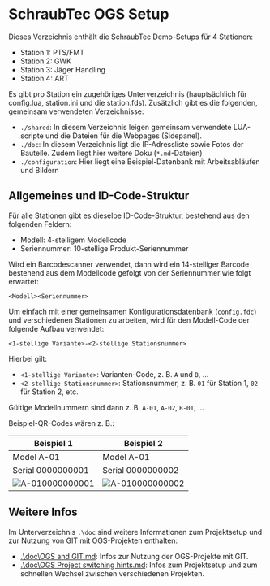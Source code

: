 # SchraubTec OGS Setup

Dieses Verzeichnis enthält die SchraubTec Demo-Setups für 4 Stationen:

- Station 1: PTS/FMT
- Station 2: GWK
- Station 3: Jäger Handling
- Station 4: ART

Es gibt pro Station ein zugehöriges Unterverzeichnis (hauptsächlich für
config.lua, station.ini und die station.fds). Zusätzlich gibt es die folgenden,
gemeinsam verwendeten Verzeichnisse:

- `./shared`: In diesem Verzeichnis leigen gemeinsam verwendete LUA-scripte und die
  Dateien für die Webpages (Sidepanel).
- `./doc`: In diesem Verzeichnis ligt die IP-Adressliste sowie Fotos der Bauteile.
  Zudem liegt hier weitere Doku (`*.md`-Dateien)
- `./configuration`: Hier liegt eine Beispiel-Datenbank mit Arbeitsabläufen und
  Bildern

## Allgemeines und ID-Code-Struktur

Für alle Stationen gibt es dieselbe ID-Code-Struktur, bestehend aus den folgenden
Feldern:

- Modell: 4-stelligem Modellcode
- Seriennummer: 10-stellige Produkt-Seriennummer

Wird ein Barcodescanner verwendet, dann wird ein 14-stelliger Barcode bestehend aus
dem Modellcode gefolgt von der Seriennummer wie folgt erwartet:

    <Modell><Seriennummer>

Um einfach mit einer gemeinsamen Konfigurationsdatenbank (`config.fdc`) und
verschiedenen Stationen zu arbeiten, wird für den Modell-Code der folgende
Aufbau verwendet:

    <1-stellige Variante>-<2-stellige Stationsnummer>

Hierbei gilt:

- `<1-stellige Variante>`: Varianten-Code, z. B. `A` und `B`, ...
- `<2-stellige Stationsnummer>`: Stationsnummer, z. B. `01` für Station 1, `02`
   für Station 2, etc.

Gültige Modellnummern sind dann z. B. `A-01`, `A-02`, `B-01`, ...

Beispiel-QR-Codes wären z. B.:

| Beispiel 1| Beispiel 2|
| ---- | ---- |
| Model A-01 | Model A-01 |
| Serial 0000000001 | Serial 0000000002 |
| ![A-010000000001](https://api.qrserver.com/v1/create-qr-code/?size=150x150&data=A-010000000001) | ![A-010000000002](https://api.qrserver.com/v1/create-qr-code/?size=150x150&data=A-010000000002) |


## Weitere Infos

Im Unterverzeichnis `.\doc` sind weitere Informationen zum Projektsetup und zur
Nutzung von GIT mit OGS-Projekten enthalten:

- [.\doc\OGS and GIT.md](./doc/OGS%20and%20GIT.md): Infos zur Nutzung der
  OGS-Projekte mit GIT.
- [.\doc\OGS Project switching hints.md](./doc/OGS%20and%20GIT.md): Infos zum
  Projektsetup und zum schnellen Wechsel zwischen verschiedenen Projekten.

